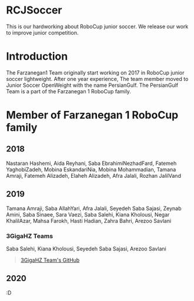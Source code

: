 # RCJSoccer
This is our hardworking about RoboCup junior soccer. We release our work to improve junior competition.

# Introduction
The Farzanegan1 Team originally start working on 2017 in RoboCup junior soccer lightweight. After one year experience, The team member moved to Junior Soccer OpenWeight with the name PersianGulf. The PersianGulf Team is a part of the Farzanegan 1 RoboCup family.

# Member of Farzanegan 1 RoboCup family
## 2018
Nastaran Hashemi, Aida Reyhani, Saba EbrahimiNezhadFard, Fatemeh YaghobiZadeh, Mobina EskandariNia, Mobina Mohammadian, Tamana Amraji, Fatemeh Alizadeh, Elaheh Alizadeh, Afra Jalali, Rozhan JalilVand

## 2019
Tamana Amraji, Saba AllahYari, Afra Jalali, Seyedeh Saba Sajasi, Zeynab Amini, Saba Sinaee, Sara Vaezi, Saba Salehi, Kiana Kholousi, Negar KhalilAzar, Mahsa Farokh, Hasti Hadian, Zahra Bahri, Arezoo Savlani

### 3GigaHZ Teams
Saba Salehi, Kiana Kholousi, Seyedeh Saba Sajasi, Arezoo Savlani
>  [3GigaHZ Team's GitHub](https://github.com/JavadRah/3GigaHZ.git)

## 2020
:D

